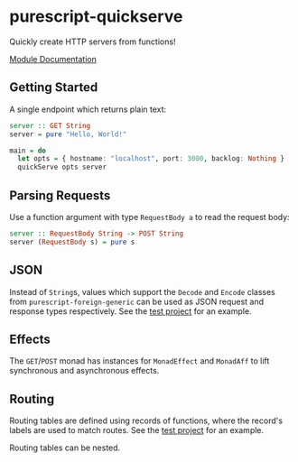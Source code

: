 # purescript-quickserve

Quickly create HTTP servers from functions!

[Module Documentation](generated-docs/QuickServe.md)

## Getting Started

A single endpoint which returns plain text:

```purescript
server :: GET String
server = pure "Hello, World!"

main = do
  let opts = { hostname: "localhost", port: 3000, backlog: Nothing }
  quickServe opts server
```

## Parsing Requests

Use a function argument with type `RequestBody a` to read the request body:

```purescript
server :: RequestBody String -> POST String
server (RequestBody s) = pure s
```

## JSON

Instead of `String`s, values which support the `Decode` and `Encode` classes
from `purescript-foreign-generic` can be used as JSON request and response types
respectively. See the [test project](test/Main.purs) for an example.

## Effects

The `GET`/`POST` monad has instances for `MonadEffect` and `MonadAff` to lift
synchronous and asynchronous effects.

## Routing

Routing tables are defined using records of functions, where the record's labels
are used to match routes. See the [test project](test/Main.purs) for an example.

Routing tables can be nested.
